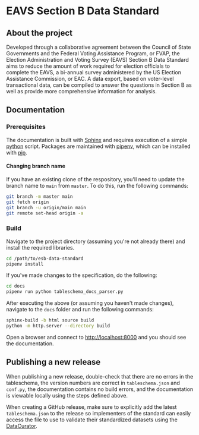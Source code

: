 # EAVS Section B Data Standard
## About the project
Developed through a collaborative agreement between the Council of State Governments and the Federal Voting Assistance Program, or FVAP, the Election Administration and Voting Survey (EAVS) Section B Data Standard aims to reduce the amount of work required for election officials to complete the EAVS, a bi-annual survey administered by the US Election Assistance Commission, or EAC. A data export, based on voter-level transactional data, can be compiled to answer the questions in Section B as well as provide more comprehensive information for analysis.

## Documentation
### Prerequisites
The documentation is built with [Sphinx](https://www.sphinx-doc.org/en/master/) and requires execution of a simple [python](https://www.python.org/) script. Packages are maintained with [pipenv](https://pypi.org/project/pipenv/), which can be installed with [pip](https://pypi.org/project/pip/).

#### Changing branch name
If you have an existing clone of the respository, you'll need to update the branch name to `main` from `master`. To do this, run the following commands:

```sh
git branch -m master main
git fetch origin
git branch -u origin/main main
git remote set-head origin -a
```

### Build
Navigate to the project directory (assuming you're not already there) and install the required libraries.

```sh
cd /path/to/esb-data-standard
pipenv install
```

If you've made changes to the specification, do the following:

```sh
cd docs
pipenv run python tableschema_docs_parser.py
```

After executing the above (or assuming you haven't made changes), navigate to the `docs` folder and run the following commands:

```sh
sphinx-build -b html source build
python -m http.server --directory build
```

Open a browser and connect to [http://localhost:8000](http://localhost:8000) and you should see the documentation.

## Publishing a new release

When publishing a new release, double-check that there are no errors in the tableschema, the version numbers are correct in `tableschema.json` and `conf.py`, the documentation contains no build errors, and the documentation is viewable locally using the steps defined above.

When creating a GitHub release, make sure to explicitly add the latest `tableschema.json` to the release so implementers of the standard can easily access the file to use to validate their standardized datasets using the [DataCurator](https://github.com/qcif/data-curator).